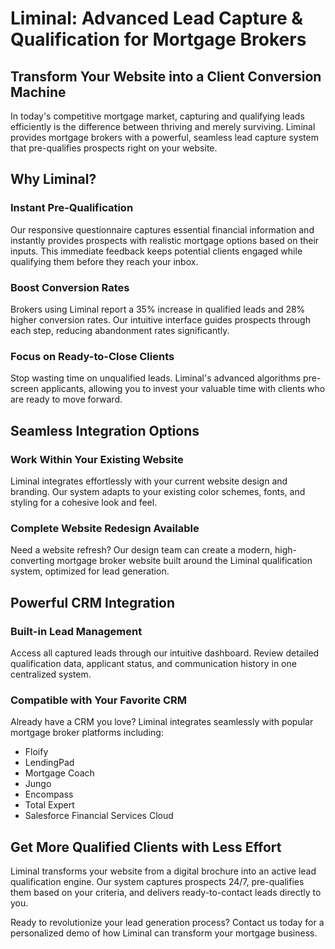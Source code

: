 # Liminal: Advanced Lead Capture & Qualification for Mortgage Brokers

## Transform Your Website into a Client Conversion Machine

In today's competitive mortgage market, capturing and qualifying leads efficiently is the difference between thriving and merely surviving. Liminal provides mortgage brokers with a powerful, seamless lead capture system that pre-qualifies prospects right on your website.

## Why Liminal?

### Instant Pre-Qualification
Our responsive questionnaire captures essential financial information and instantly provides prospects with realistic mortgage options based on their inputs. This immediate feedback keeps potential clients engaged while qualifying them before they reach your inbox.

### Boost Conversion Rates
Brokers using Liminal report a 35% increase in qualified leads and 28% higher conversion rates. Our intuitive interface guides prospects through each step, reducing abandonment rates significantly.

### Focus on Ready-to-Close Clients
Stop wasting time on unqualified leads. Liminal's advanced algorithms pre-screen applicants, allowing you to invest your valuable time with clients who are ready to move forward.

## Seamless Integration Options

### Work Within Your Existing Website
Liminal integrates effortlessly with your current website design and branding. Our system adapts to your existing color schemes, fonts, and styling for a cohesive look and feel.

### Complete Website Redesign Available
Need a website refresh? Our design team can create a modern, high-converting mortgage broker website built around the Liminal qualification system, optimized for lead generation.

## Powerful CRM Integration

### Built-in Lead Management
Access all captured leads through our intuitive dashboard. Review detailed qualification data, applicant status, and communication history in one centralized system.

### Compatible with Your Favorite CRM
Already have a CRM you love? Liminal integrates seamlessly with popular mortgage broker platforms including:

- Floify
- LendingPad
- Mortgage Coach
- Jungo
- Encompass
- Total Expert
- Salesforce Financial Services Cloud

## Get More Qualified Clients with Less Effort

Liminal transforms your website from a digital brochure into an active lead qualification engine. Our system captures prospects 24/7, pre-qualifies them based on your criteria, and delivers ready-to-contact leads directly to you.

Ready to revolutionize your lead generation process? Contact us today for a personalized demo of how Liminal can transform your mortgage business.
